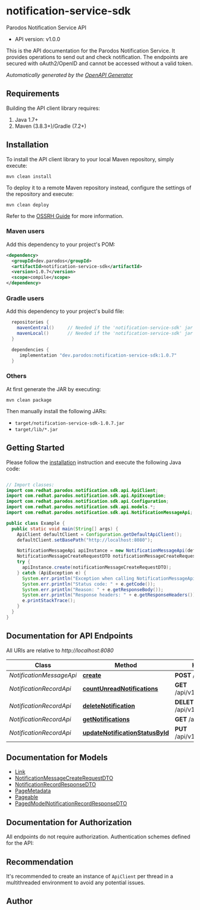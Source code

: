 # notification-service-sdk

Parodos Notification Service API
- API version: v1.0.0

This is the API documentation for the Parodos Notification Service. It provides operations to send out and check notification. The endpoints are secured with oAuth2/OpenID and cannot be accessed without a valid token.


*Automatically generated by the [OpenAPI Generator](https://openapi-generator.tech)*


## Requirements

Building the API client library requires:
1. Java 1.7+
2. Maven (3.8.3+)/Gradle (7.2+)

## Installation

To install the API client library to your local Maven repository, simply execute:

```shell
mvn clean install
```

To deploy it to a remote Maven repository instead, configure the settings of the repository and execute:

```shell
mvn clean deploy
```

Refer to the [OSSRH Guide](http://central.sonatype.org/pages/ossrh-guide.html) for more information.

### Maven users

Add this dependency to your project's POM:

```xml
<dependency>
  <groupId>dev.parodos</groupId>
  <artifactId>notification-service-sdk</artifactId>
  <version>1.0.7</version>
  <scope>compile</scope>
</dependency>
```

### Gradle users

Add this dependency to your project's build file:

```groovy
  repositories {
    mavenCentral()     // Needed if the 'notification-service-sdk' jar has been published to maven central.
    mavenLocal()       // Needed if the 'notification-service-sdk' jar has been published to the local maven repo.
  }

  dependencies {
     implementation "dev.parodos:notification-service-sdk:1.0.7"
  }
```

### Others

At first generate the JAR by executing:

```shell
mvn clean package
```

Then manually install the following JARs:

* `target/notification-service-sdk-1.0.7.jar`
* `target/lib/*.jar`

## Getting Started

Please follow the [installation](#installation) instruction and execute the following Java code:

```java

// Import classes:
import com.redhat.parodos.notification.sdk.api.ApiClient;
import com.redhat.parodos.notification.sdk.api.ApiException;
import com.redhat.parodos.notification.sdk.api.Configuration;
import com.redhat.parodos.notification.sdk.api.models.*;
import com.redhat.parodos.notification.sdk.api.NotificationMessageApi;

public class Example {
  public static void main(String[] args) {
    ApiClient defaultClient = Configuration.getDefaultApiClient();
    defaultClient.setBasePath("http://localhost:8080");

    NotificationMessageApi apiInstance = new NotificationMessageApi(defaultClient);
    NotificationMessageCreateRequestDTO notificationMessageCreateRequestDTO = new NotificationMessageCreateRequestDTO(); // NotificationMessageCreateRequestDTO | 
    try {
      apiInstance.create(notificationMessageCreateRequestDTO);
    } catch (ApiException e) {
      System.err.println("Exception when calling NotificationMessageApi#create");
      System.err.println("Status code: " + e.getCode());
      System.err.println("Reason: " + e.getResponseBody());
      System.err.println("Response headers: " + e.getResponseHeaders());
      e.printStackTrace();
    }
  }
}

```

## Documentation for API Endpoints

All URIs are relative to *http://localhost:8080*

Class | Method | HTTP request | Description
------------ | ------------- | ------------- | -------------
*NotificationMessageApi* | [**create**](docs/NotificationMessageApi.md#create) | **POST** /api/v1/messages | 
*NotificationRecordApi* | [**countUnreadNotifications**](docs/NotificationRecordApi.md#countUnreadNotifications) | **GET** /api/v1/notifications/count | 
*NotificationRecordApi* | [**deleteNotification**](docs/NotificationRecordApi.md#deleteNotification) | **DELETE** /api/v1/notifications/{id} | 
*NotificationRecordApi* | [**getNotifications**](docs/NotificationRecordApi.md#getNotifications) | **GET** /api/v1/notifications | 
*NotificationRecordApi* | [**updateNotificationStatusById**](docs/NotificationRecordApi.md#updateNotificationStatusById) | **PUT** /api/v1/notifications/{id} | 


## Documentation for Models

 - [Link](docs/Link.md)
 - [NotificationMessageCreateRequestDTO](docs/NotificationMessageCreateRequestDTO.md)
 - [NotificationRecordResponseDTO](docs/NotificationRecordResponseDTO.md)
 - [PageMetadata](docs/PageMetadata.md)
 - [Pageable](docs/Pageable.md)
 - [PagedModelNotificationRecordResponseDTO](docs/PagedModelNotificationRecordResponseDTO.md)


## Documentation for Authorization

All endpoints do not require authorization.
Authentication schemes defined for the API:

## Recommendation

It's recommended to create an instance of `ApiClient` per thread in a multithreaded environment to avoid any potential issues.

## Author



